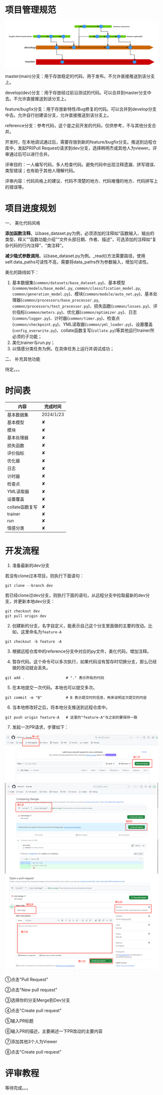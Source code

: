
# 项目管理规范

![alt 属性文本](assets/develop_guide.png)

master(main)分支：用于存放稳定的代码，用于发布。不允许直接推送到该分支上。

develop(dev)分支：用于存放经过前沿测试的代码。可以合并到master分支中去。不允许直接推送到该分支上。

feature/bugfix分支：用于存放新特性/Bug修复的代码。可以合并到develop分支中去。允许自行创建该分支，允许直接推送到该分支上。

reference分支：参考代码，这个是之前开发的代码，仅供参考，不与其他分支合并。

开发时，在本地调试通过后，需要存放到新的feature/bugfix分支。推送到远程仓库中，发起PR(Pull Request)请求到dev分支，选择韩明杰或其他人为viewer。评审通过后可以进行合并。

评审目的：一人编写代码，多人检查代码。避免代码中出现注释遗漏、拼写错误、类型错误；也有助于其他人理解代码。

评审内容：代码风格上的建议、代码不清楚的地方、代码难懂的地方、代码拼写上的错误等。

# 项目进度规划

一、	美化代码风格

**添加函数注释**。以base_dataset.py为例，必须添加的注释如“函数输入、输出的类型、释义”“函数功能介绍”“文件头部日期、作者、描述”，可选添加的注释如“复杂代码的行内注释”、“类注释”。

**减少隐式参数调用**。以base_dataset.py为例。_read()方法需要路径，使用self.data_paths可读性不高，需要将data_paths作为参数输入，增加可读性。

美化的路线如下：
1. 基本数据集(`common/datasets/base_dataset.py`)、基本模型(`commom/models/base_model.py`, `common/classification_model.py`, `common/generation_model.py`)、模块(`common/module/auto_net.py`)、基本处理器(`common/processors/base_processor.py`, `common/processors/test_processor.py`)、损失函数(`common/losses.py`)、评价指标(`common/meters.py`)、优化器(`common/optimizer.py`)、日志(`common/logger.py`)、计时器(`common/timer.py`)、检查点(`common/checkpoint.py`)、YML读取器(`common/yml_loader.py`)、设置覆盖(`config_overwrite.py`)、collate函数复写(`collate.py`)等其他运行trainer所必须的子功能；
2. 美化trainer与run.py；
3. 以情感分类任务为例，在具体任务上运行并调试成功；

二、	补充其他功能


待定。。。


# 时间表

|  内容   | 完成时间  |
|  ----  | ----  |
| 基本数据集  | 2024/1/23 |
| 基本模型  | &#10008; |
| 模块  | &#10008; |
| 基本处理器  | &#10008; |
| 损失函数  | &#10008; |
| 评价指标  | &#10008; |
| 优化器  | &#10008; |
| 日志  | &#10008; |
| 计时器  | &#10008; |
| 检查点  | &#10008; |
| YML读取器  | &#10008; |
| 设置覆盖  | &#10008; |
| collate函数复写  | &#10008; |
| trainer  | &#10008; |
| run  | &#10008; |
| 情感分类  | &#10008; |

# 开发流程

1. 准备最新的dev分支

若没有clone过本项目，则执行下面语句：
```
git clone --branch dev
```

若已经clone过dev分支，则执行下面的语句，从远程分支中拉取最新的dev分支，并更新本地dev分支：
```
git checkout dev
git pull origin dev
```

2. 创建新的分支，名字自定义，能表示自己这个分支里面做的主要的改动。比如，这里命名为`feature-A`
```
git checkout -b feature -A
```

3. 根据远程仓库中的reference分支中对应的py文件，美化代码，增加注释。

4. 暂存代码。这个命令可以多次执行，如果代码没有暂存时切换分支，那么已经做的改动就会丢失。
```
git add .                   # "." 表示所有的代码
```

5. 在本地提交一次代码。本地也可以提交多次。
```
git commit -m "B"           # B 表示提交时的信息，用来说明这次提交的内容
```

6. 当本地修改好之后，将本地分支推送到远程仓库中。
```
git push origin feature-A   # 这里的"feature-A"与之前的要保持一致
```

7. 发起一次PR请求，步骤如下：

![alt 属性文本](assets/PR_1.png)
![alt 属性文本](assets/PR_2.png)
![alt 属性文本](assets/PR_3.png)

①点击"Pull Request"

②点击"New pull request"

③选择你的分支Merge到Dev分支

④点击"Create pull request"

⑤输入PR标题

⑥输入PR的描述，主要阐述一下PR改动的主要内容

⑦添加其他3个人为Viewer

⑧点击"Create pull request"

# 评审教程

等待完成。。。

